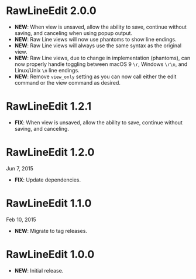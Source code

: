 # RawLineEdit 2.0.0

- **NEW**: When view is unsaved, allow the ability to save, continue without saving, and canceling when using popup
  output.
- **NEW**: Raw Line views will now use phantoms to show line endings.
- **NEW**: Raw Line views will always use the same syntax as the original view.
- **NEW**: Raw Line views, due to change in implementation (phantoms), can now properly handle toggling between macOS 9
  `\r`, Windows `\r\n`, and Linux/Unix `\n` line endings.
- **NEW**: Remove `view_only` setting as you can now call either the edit command or the view command as desired.

# RawLineEdit 1.2.1

- **FIX**: When view is unsaved, allow the ability to save, continue without saving, and canceling.

# RawLineEdit 1.2.0

Jun 7, 2015

- **FIX**: Update dependencies.

# RawLineEdit 1.1.0

Feb 10, 2015

- **NEW**: Migrate to tag releases.

# RawLineEdit 1.0.0

- **NEW**: Initial release.
